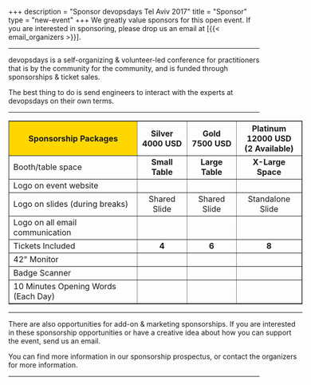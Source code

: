 +++
description = "Sponsor devopsdays Tel Aviv 2017"
title = "Sponsor"
type = "new-event"
+++
We greatly value sponsors for this open event.  If you are interested in sponsoring, please drop us an email at [{{< email_organizers >}}].

<hr>

devopsdays is a self-organizing & volunteer-led conference for practitioners that is by the community for the community, and is funded through sponsorships & ticket sales. 
<p>
The best thing to do is send engineers to interact with the experts at devopsdays on their own terms.
<p>

<hr/>

<div style="width:590px">
<table border=1 cellspacing=1>
  <tr>
    <th bgcolor="gold"><center><b>Sponsorship Packages</b></center></th>
    <th><center><b>Silver<br />4000 USD</center></b></th>
    <th><center><b>Gold<br />7500 USD</center></b></th>
    <th><center><b>Platinum <br />12000 USD <br/>(2 Available)</center></b></th>
  </tr>
<tr><td>Booth/table space</td><td><b><center>Small Table</center></b></td><td><b><center>Large Table</center></b></td><td><b><center>X-Large Space</center></b></td></tr>
<tr><td>Logo on event website</td><td><center><i class="fa fa-check"></i></center></td><td><center><i class="fa fa-check"></i></center></td><td><center><i class="fa fa-check"></i></center></td></tr>
<tr><td>Logo on slides (during breaks)</td><td><center>Shared Slide</center></td><td><center>Shared Slide</center></td><td><center>Standalone Slide</center></td></tr>
<tr><td>Logo on all email communication</td><td>&nbsp;</td><td><center><i class="fa fa-check"></i></center></td><td><center><i class="fa fa-check"></i></center></td></tr>
<tr><td>Tickets Included</td><td><center><b>4</b></center></td><td><center><b>6</b></center></td><td><center><b>8</b></center></td></tr>
<tr><td>42" Monitor</td><td><center>&nbsp;</center></td><td><center><i class="fa fa-check"></i></center></td><td><center><i class="fa fa-check"></i></center></td></tr>
<tr><td>Badge Scanner</td><td><center>&nbsp;</center></td><td><center><i class="fa fa-check"></i></center></td><td><center><i class="fa fa-check"></i></center></td></tr>
<tr><td>10 Minutes Opening Words (Each Day)</td><td>&nbsp;</td><td>&nbsp;</td><td><center><i class="fa fa-check"></i></center></td></tr>
</table>
<hr/>

There are also opportunities for add-on & marketing sponsorships. If you are interested in these sponsorship opportunities or have a creative idea about how you can support the event, send us an email.

You can find more information in our sponsorship prospectus, or contact the organizers for more information.


</div>

<hr/>